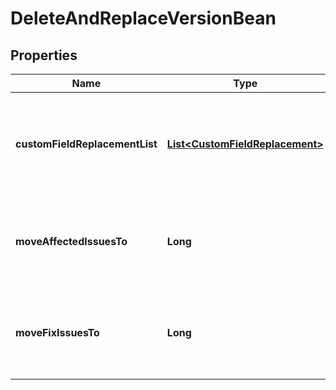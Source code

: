 # DeleteAndReplaceVersionBean

## Properties
Name | Type | Description | Notes
------------ | ------------- | ------------- | -------------
**customFieldReplacementList** | [**List&lt;CustomFieldReplacement&gt;**](CustomFieldReplacement.md) | An array of custom field IDs (&#x60;customFieldId&#x60;) and version IDs (&#x60;moveTo&#x60;) to update when the fields contain the deleted version. |  [optional]
**moveAffectedIssuesTo** | **Long** | The ID of the version to update &#x60;affectedVersion&#x60; to when the field contains the deleted version. |  [optional]
**moveFixIssuesTo** | **Long** | The ID of the version to update &#x60;fixVersion&#x60; to when the field contains the deleted version. |  [optional]
